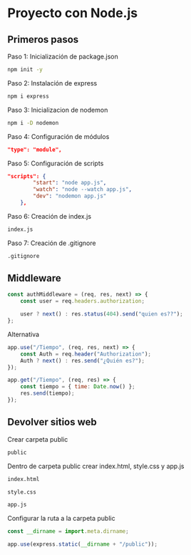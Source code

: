 # Proyecto con Node.js

## Primeros pasos

Paso 1: Inicialización de package.json

```sh
npm init -y
```

Paso 2: Instalación de express

```sh
npm i express
```

Paso 3: Inicializacion de nodemon

```sh
npm i -D nodemon
```

Paso 4: Configuración de módulos

```json
"type": "module",
```

Paso 5: Configuración de scripts

```json
"scripts": {
        "start": "node app.js",
        "watch": "node --watch app.js",
        "dev": "nodemon app.js"
    },
```

Paso 6: Creación de index.js

```sh
index.js
```

Paso 7: Creación de .gitignore

```sh
.gitignore
```

## Middleware

```js
const authMiddleware = (req, res, next) => {
    const user = req.headers.authorization;

    user ? next() : res.status(404).send("quien es??");
};
```

Alternativa

```js
app.use("/Tiempo", (req, res, next) => {
    const Auth = req.header("Authorization");
    Auth ? next() : res.send("¿Quién es?");
});

app.get("/Tiempo", (req, res) => {
    const tiempo = { time: Date.now() };
    res.send(tiempo);
});
```

## Devolver sitios web

Crear carpeta public

```sh
public
```

Dentro de carpeta public crear index.html, style.css y app.js

```sh
index.html
```

```sh
style.css
```

```sh
app.js
```

Configurar la ruta a la carpeta public

```js
const __dirname = import.meta.dirname;

app.use(express.static(__dirname + "/public"));
```
